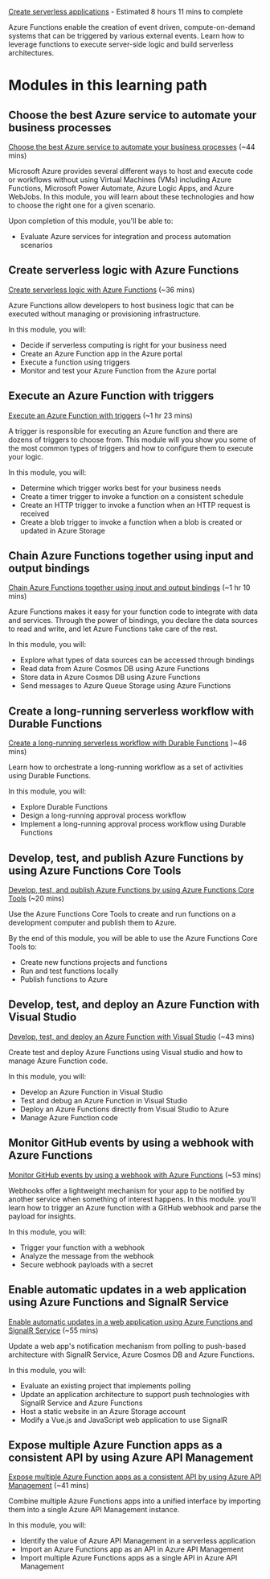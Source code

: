 [Create serverless applications](https://docs.microsoft.com/en-us/learn/paths/create-serverless-applications/) - Estimated 8 hours 11 mins to complete

Azure Functions enable the creation of event driven, compute-on-demand systems that can be triggered by various external events. Learn how to leverage functions to execute server-side logic and build serverless architectures.

# Modules in this learning path

## Choose the best Azure service to automate your business processes

[Choose the best Azure service to automate your business processes](https://docs.microsoft.com/en-us/learn/modules/choose-azure-service-to-integrate-and-automate-business-processes/) (~44 mins)

Microsoft Azure provides several different ways to host and execute code or workflows without using Virtual Machines (VMs) including Azure Functions, Microsoft Power Automate, Azure Logic Apps, and Azure WebJobs. In this module, you will learn about these technologies and how to choose the right one for a given scenario.

Upon completion of this module, you'll be able to:

- Evaluate Azure services for integration and process automation scenarios

## Create serverless logic with Azure Functions

[Create serverless logic with Azure Functions](https://docs.microsoft.com/en-us/learn/modules/create-serverless-logic-with-azure-functions/) (~36 mins)

Azure Functions allow developers to host business logic that can be executed without managing or provisioning infrastructure.

In this module, you will:

- Decide if serverless computing is right for your business need
- Create an Azure Function app in the Azure portal
- Execute a function using triggers
- Monitor and test your Azure Function from the Azure portal

## Execute an Azure Function with triggers

[Execute an Azure Function with triggers](https://docs.microsoft.com/en-us/learn/modules/execute-azure-function-with-triggers/) (~1 hr 23 mins)

A trigger is responsible for executing an Azure function and there are dozens of triggers to choose from. This module will you show you some of the most common types of triggers and how to configure them to execute your logic.

In this module, you will:

- Determine which trigger works best for your business needs
- Create a timer trigger to invoke a function on a consistent schedule
- Create an HTTP trigger to invoke a function when an HTTP request is received
- Create a blob trigger to invoke a function when a blob is created or updated in Azure Storage

## Chain Azure Functions together using input and output bindings

[Chain Azure Functions together using input and output bindings](https://docs.microsoft.com/en-us/learn/modules/chain-azure-functions-data-using-bindings/) (~1 hr 10 mins)

Azure Functions makes it easy for your function code to integrate with data and services. Through the power of bindings, you declare the data sources to read and write, and let Azure Functions take care of the rest.

In this module, you will:

- Explore what types of data sources can be accessed through bindings
- Read data from Azure Cosmos DB using Azure Functions
- Store data in Azure Cosmos DB using Azure Functions
- Send messages to Azure Queue Storage using Azure Functions

## Create a long-running serverless workflow with Durable Functions

[Create a long-running serverless workflow with Durable Functions](https://docs.microsoft.com/en-us/learn/modules/create-long-running-serverless-workflow-with-durable-functions/) )~46 mins)

Learn how to orchestrate a long-running workflow as a set of activities using Durable Functions.

In this module, you will:

- Explore Durable Functions
- Design a long-running approval process workflow
- Implement a long-running approval process workflow using Durable Functions

## Develop, test, and publish Azure Functions by using Azure Functions Core Tools

[Develop, test, and publish Azure Functions by using Azure Functions Core Tools](https://docs.microsoft.com/en-us/learn/modules/develop-test-deploy-azure-functions-with-core-tools/) (~20 mins)

Use the Azure Functions Core Tools to create and run functions on a development computer and publish them to Azure.

By the end of this module, you will be able to use the Azure Functions Core Tools to:

- Create new functions projects and functions
- Run and test functions locally
- Publish functions to Azure

## Develop, test, and deploy an Azure Function with Visual Studio

[Develop, test, and deploy an Azure Function with Visual Studio](https://docs.microsoft.com/en-us/learn/modules/develop-test-deploy-azure-functions-with-visual-studio/) (~43 mins)

Create test and deploy Azure Functions using Visual studio and how to manage Azure Function code.

In this module, you will:

- Develop an Azure Function in Visual Studio
- Test and debug an Azure Function in Visual Studio
- Deploy an Azure Functions directly from Visual Studio to Azure
- Manage Azure Function code

## Monitor GitHub events by using a webhook with Azure Functions

[Monitor GitHub events by using a webhook with Azure Functions](https://docs.microsoft.com/en-us/learn/modules/monitor-github-events-with-a-function-triggered-by-a-webhook/) (~53 mins)

Webhooks offer a lightweight mechanism for your app to be notified by another service when something of interest happens. In this module. you'll learn how to trigger an Azure function with a GitHub webhook and parse the payload for insights.

In this module, you will:

- Trigger your function with a webhook
- Analyze the message from the webhook
- Secure webhook payloads with a secret

## Enable automatic updates in a web application using Azure Functions and SignalR Service

[Enable automatic updates in a web application using Azure Functions and SignalR Service](https://docs.microsoft.com/en-us/learn/modules/automatic-update-of-a-webapp-using-azure-functions-and-signalr/) (~55 mins)

Update a web app's notification mechanism from polling to push-based architecture with SignalR Service, Azure Cosmos DB and Azure Functions.

In this module, you will:

- Evaluate an existing project that implements polling
- Update an application architecture to support push technologies with SignalR Service and Azure Functions
- Host a static website in an Azure Storage account
- Modify a Vue.js and JavaScript web application to use SignalR

## Expose multiple Azure Function apps as a consistent API by using Azure API Management

[Expose multiple Azure Function apps as a consistent API by using Azure API Management](https://docs.microsoft.com/en-us/learn/modules/build-serverless-api-with-functions-api-management/) (~41 mins)

Combine multiple Azure Functions apps into a unified interface by importing them into a single Azure API Management instance.

In this module, you will:

- Identify the value of Azure API Management in a serverless application
- Import an Azure Functions app as an API in Azure API Management
- Import multiple Azure Functions apps as a single API in Azure API Management
